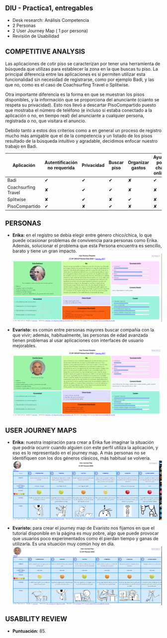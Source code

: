 ## DIU - Practica1, entregables




- Desk research: Análisis Competencia 
- 2 Personas 
- 2 User Journey Map  ( 1 por persona)
- Revisión de Usabilidad 

## COMPETITIVE ANALYSIS

Las aplicaciones de cotir piso se caracterizan por tener una herramienta de búsqueda que utilizas para establecer la zona en la que buscas tu piso. La principal diferencia entre las aplicaciones es si permiten utilizar esta funcionalidad sin necesidad de registrarse, como por ejemplo Badi, y las que no, como es el caso de Coachsurfing Travel o Splitwise.

Otra importante diferencia es la forma en que se muestran los pisos disponibles, y la información que se proporciona del anunciante (cúanto se respeta su privacidad). Esto nos llevó a descartar PisoCompartido puesto que mostraba el número de teléfono (e incluso si estaba conectado a la aplicación o no, en tiempo real) del anunciante a cualquier persona, registrada o no, que visitara el anuncio.

Debido tanto a estos dos criterios como a en general un proceso de registro mucho más amigable que el de la competencia y un listado de los pisos resultado de la búsqueda intuitivo y agradable, decidimos enfocar nuestro trabajo en Badi.

| Aplicación | Autentificación no requerida | Privacidad | Buscar piso | Organizar gastos | Ayuda por chat online | Personalización avanzada del perfil |
| --- | ----------- | ----------- | ----------- | ----------- | ----------- | ----------- |
| Badi | ✔ | ✔ | ✔ | ✘ | ✔ | ✔ |
| Coachsurfing Travel | ✘ | ✔ | ✔ | ✘ | ✘ | ✔ |
| Splitwise | ✘ | ✔ | ✘ | ✔ | ✘ | ✘ |
| PisoCompartido | ✔ | ✘ | ✔ | ✘ | ✘ | ✘ |

## PERSONAS
- **Erika:** en el registro se debía elegir entre género chico/chica, lo que puede ocasionar problemas de convivencia para personas como Erika. Además, solucionar el problema que esta Persona encuentra es sencillo, barato y tiene un gran impacto.
![](Personas/Erika_Persona.png)

- **Evaristo:** es común entre personas mayores buscar compañía con la que vivir; además, habitualmente, las personas de edad avanzada tienen problemas al usar aplicaciones con interfaces de usuario mejorables.
![](Personas/Evaristo_Persona.png)

## USER JOURNEY MAPS
- **Erika:** nuestra inspiración para crear a Erika fue imaginar la situación que podría ocurrir cuando alguien con este perfil utiliza la aplicación, y eso es lo representado en el journey map. A más personas no se identifiquen con los dos géneros clásicos, más habitual se volvería.
![](JourneyMaps/Erika_JourneyMap.png)

- **Evaristo:** para crear el journey map de Evaristo nos fijamos en que el tutorial disponible en la página es muy pobre, algo que puede provocar que usuarios poco experimentados como él pierdan tiempo y ganas de utilizarla. Es una situación muy común hoy en día.
![](JourneyMaps/Evaristo_JourneyMap.png)

## USABILITY REVIEW
- **Puntuación:** 85.
